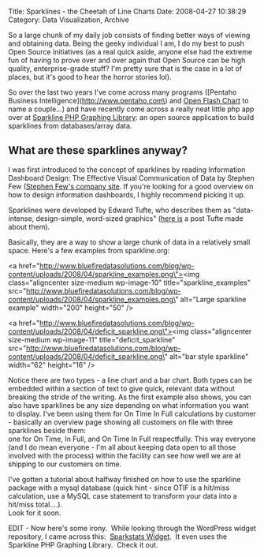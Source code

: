 Title:  Sparklines - the Cheetah of Line Charts
Date:  2008-04-27 10:38:29
Category:  Data Visualization, Archive

So a large chunk of my daily job consists of finding better ways of viewing  and obtaining data.  Being the geeky 
individual I am, I do my best to push Open Source initiatives (as a real quick aside, anyone else had the extreme fun of
having to prove over and over again that Open Source can be high quality, enterprise-grade stuff?  I'm pretty sure that 
is the case in a lot of places, but it's good to hear the horror stories lol).

So over the last two years I've come across many programs ([Pentaho Business Intelligence](http://www.pentaho.com\) and
[Open Flash Chart](http://teethgrinder.co.uk/open-flash-chart/) to name a couple...) and have recently come across a 
really neat little php app over at [Sparkline PHP Graphing Library](http://sparkline.org\)):  an open source application
to build sparklines from databases/array data.

## What are these sparklines anyway?

I was first introduced to the concept of sparklines by reading Information Dashboard Design:  The Effective Visual 
Communication of Data by Stephen Few ([Stephen Few's company site](http://www.perceptualedge.com/).  If you're looking 
for a good overview on how to design information dashboards, I highly recommend picking it up.

Sparklines were developed by Edward Tufte, who describes them as "data-intense, design-simple, word-sized graphics" 
([here is](http://www.edwardtufte.com/bboard/q-and-a-fetch-msg?msg_id=0001OR&amp;topic_id=1)  a post Tufte made about 
them).

Basically, they are a way to show a large chunk of data in a relatively small space.  Here's a few examples from 
sparkline.org:

<a href=\"http://www.bluefiredatasolutions.com/blog/wp-content/uploads/2008/04/sparkline_examples.png\"><img class=\"aligncenter size-medium wp-image-10\" title=\"sparkline_examples\" src=\"http://www.bluefiredatasolutions.com/blog/wp-content/uploads/2008/04/sparkline_examples.png\" alt=\"Large sparkline example\" width=\"200\" height=\"50\" /></a>

<a href=\"http://www.bluefiredatasolutions.com/blog/wp-content/uploads/2008/04/deficit_sparkline.png\"><img class=\"aligncenter size-medium wp-image-11\" title=\"deficit_sparkline\" src=\"http://www.bluefiredatasolutions.com/blog/wp-content/uploads/2008/04/deficit_sparkline.png\" alt=\"bar style sparkline\" width=\"62\" height=\"16\" /></a>

Notice there are two types - a line chart and a bar chart.  Both types can be embedded within a section of text to give 
quick, relevant data without breaking the stride of the writing.  As the first example also shows, you can also have 
sparklines be any size depending on what information you want to display.   I've been using them for On Time In Full 
calculations by customer - basically an overview page showing all customers on file with three sparklines beside them:  
one for On Time, In Full, and On Time In Full respectfully.  This way everyone (and I do mean everyone - I'm all about 
keeping data open to all those involved with the process) within the facility can see how well we are at shipping to our
 customers on time.
 
 I've gotten a tutorial about halfway finished on how to use the sparkline package with a mysql database (quick hint - 
 since OTIF is a hit/miss calculation, use a MySQL case statement to transform your data into a hit/miss total....).  
 Look for it soon.
 
 EDIT - Now here's some irony.  While looking through the WordPress widget repository, I came across this:  
 [Sparkstats Widget](http://widgets.wordpress.com/2006/08/14/sparkstats-widget/).  
 It even uses the Sparkline PHP Graphing Library.  Check it out.